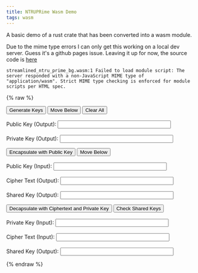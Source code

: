 ```yaml
---
title: NTRUPRime Wasm Demo
tags: wasm
---
```

A basic demo of a rust crate that has been converted into a wasm module.

Due to the mime type errors I can only get this working on a local dev server. Guess it's a github pages issue. Leaving it up for now, the source code is [here](https://github.com/MitchellBerry/blog-source/tree/master/source/scripts)

```text
streamlined_ntru_prime_bg.wasm:1 Failed to load module script: The server responded with a non-JavaScript MIME type of "application/wasm". Strict MIME type checking is enforced for module scripts per HTML spec.
```

<!--more-->

<script src="/scripts/bootstrap.js"></script>
{% raw %}
    <p><button id="generatekey">Generate Keys</button> 
        <button id="movebelow">Move Below</button>
        <button id="clear">Clear All</button>
        <br><br>
        Public  Key (Output): <input style="width: 300px;" type="text" id="pubkeybox" > 
        <br><br>
        Private Key (Output): <input style="width: 300px;" type="text" id="privkeybox"></p>
    <p><button id="encapsulate">Encapsulate with Public Key</button> 
        <button id="movebelow2">Move Below</button>
        <br><br>
        Public  Key (Input): <input style="width: 300px;" type="text" id="pubkeybox2" >
        <br><br>
        Cipher Text (Output): <input style="width: 300px;" type="text" id="ciphertext" >
        <br><br>
        Shared Key (Output): <input style="width: 300px;" type="text" id="sharedkey"></p>
    <p><button id="decapsulate">Decapsulate with Ciphertext and Private Key</button>
        <button id="check">Check Shared Keys</button>
        <br><br>
        Private Key (Input): <input style="width: 300px;" type="text" id="privkeybox2">
        <br><br> 
        Cipher Text (Input): <input style="width: 300px;" type="text" id="ciphertext2" >
        <br><br>
        Shared Key (Output): <input style="width: 300px;" type="text" id="sharedkey2"></p>
    

{% endraw %}